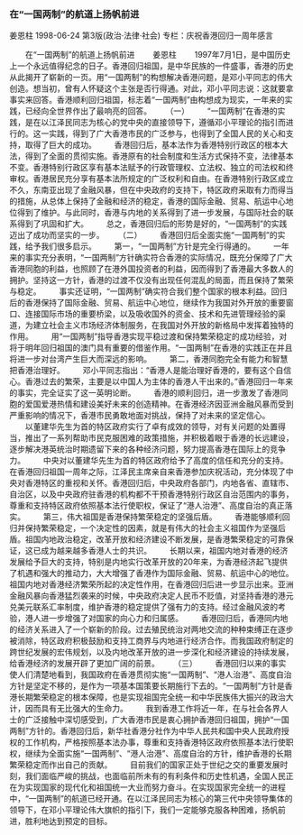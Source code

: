 ### 在“一国两制”的航道上扬帆前进
姜恩柱
1998-06-24
第3版(政治·法律·社会)
专栏：庆祝香港回归一周年感言

　　在“一国两制”的航道上扬帆前进
　　姜恩柱
　　1997年7月1日，是中国历史上一个永远值得纪念的日子。香港回归祖国，是中华民族的一件盛事，香港的历史从此揭开了崭新的一页。用“一国两制”的构想解决香港问题，是邓小平同志的伟大创造。想当初，曾有人怀疑这个主张是否行得通。对此，邓小平同志说：这就要拿事实来回答。香港顺利回归祖国，标志着“一国两制”由构想成为现实，一年来的实践，已经向全世界作出了最响亮的回答。
　　（一）
　　“一国两制”在香港的实践，是在以江泽民同志为核心的党中央的直接领导下，遵循邓小平理论的指引而进行的。这一实践，得到了广大香港市民的广泛参与，也得到了全国人民的关心和支持，取得了巨大的成功。
　　香港回归后，基本法作为香港特别行政区的根本大法，得到了全面的贯彻实施。香港原有的社会制度和生活方式保持不变，法律基本不变。香港特别行政区享有基本法赋予的行政管理权、立法权、独立的司法权和终审权。香港居民充分享有基本法所规定的广泛权利和自由。在香港特别行政区成立不久，东南亚出现了金融风暴，但在中央政府的支持下，特区政府采取有力而得当的措施，从总体上保持了金融和经济的稳定，香港的国际金融、贸易、航运中心地位得到了维护。与此同时，香港与内地的关系得到了进一步发展，与国际社会的联系得到了巩固和扩大。
　　总之，香港回归后的形势是好的，“一国两制”的实践迈出了成功而坚实的一步。
　　（二）
　　香港回归后全面实施“一国两制”的实践，给予我们很多启示。
　　第一，“一国两制”方针是完全行得通的。
　　一年来的事实充分表明，“一国两制”方针确实符合香港的实际情况，既充分保障了广大香港同胞的利益，也照顾了在港外国投资者的利益，因而得到了香港最大多数人的拥护。坚持这一方针，香港的过渡不仅没有出现任何混乱的局面，而且保持了繁荣与稳定。
　　事实还证明，“一国两制”确实符合我们整个国家的根本利益。回归后的香港保持了国际金融、贸易、航运中心地位，继续作为我国对外开放的重要窗口、连接国际市场的重要桥梁，以及吸收国外的资金、技术和先进管理经验的渠道，为建立社会主义市场经济体制服务，在我国对外开放的新格局中发挥着独特的作用。
　　用“一国两制”指导香港实现平稳过渡和保持繁荣稳定的成功经验，对将于明年回归祖国的澳门具有重要的借鉴作用。“一国两制”在香港的实践正在并且将进一步对台湾产生巨大而深远的影响。
　　第二，香港同胞完全有能力和智慧把香港治理好。
　　邓小平同志指出：“香港人是能治理好香港的，要有这个自信心。香港过去的繁荣，主要是以中国人为主体的香港人干出来的。”香港回归一年来的事实，完全证实了这一英明论断。
　　香港的顺利回归，进一步激发了香港同胞的爱国爱港热情和建设美好未来的创造精神。在香港经济因亚洲金融风暴而受到严重影响的情况下，香港市民勇敢地面对挑战，保持了对未来的坚定信心。
　　以董建华先生为首的特区政府实行了卓有成效的领导，对有关问题的处置得当，推出了一系列帮助市民克服困难的政策措施，并积极着眼于香港的长远建设，逐步解决港英统治时期遗留下来的各种经济问题，努力提高香港在国际上的竞争力。
　　中央对以董建华先生为首的特区政府给予了高度的信任和充分的支持。在香港回归祖国一周年之际，江泽民主席亲自来香港参加庆祝活动，充分体现了中央对香港特区的重视和关怀。香港回归后，中央政府各部门，内地各省、直辖市、自治区，以及中央政府驻香港的机构都不干预香港特别行政区自治范围内的事务，尊重和支持特区政府依照基本法行使职权，保证了“港人治港”、高度自治的真正落实。
　　第三，伟大祖国是香港保持繁荣稳定的坚强后盾。
　　香港能够顺利回归并保持繁荣稳定，一个决定性的因素，就是有伟大的社会主义祖国作为坚强后盾。祖国内地政治稳定，改革开放和经济建设不断发展，是香港繁荣稳定的可靠保证，这已成为越来越多香港人士的共识。
　　长期以来，祖国内地对香港的经济发展给予巨大的支持，特别是内地实行改革开放的20年来，为香港经济起飞提供了机遇和强大的推动力，大大增强了香港作为国际金融、贸易、航运中心的地位。祖国内地对香港经济繁荣所起的决定性作用，在香港回归后进一步显示出来。亚洲金融风暴向香港猛烈袭来的时候，中央政府决定人民币不贬值，对坚持香港的港元兑美元联系汇率制度，维护香港的稳定提供了强有力的支持。经过金融风波的考验，港人进一步增强了对国家的向心力和归属感。
　　香港回归后，香港同内地的经济关系进入了一个崭新的阶段。过去殖民统治对两地交流的种种束缚正在逐步被消除，特区政府积极鼓励和支持工商界与内地进行经济合作。而我国政府制定的跨世纪发展的宏伟规划，以及内地改革开放的进一步深化和经济建设的持续发展，给香港经济的发展开辟了更加广阔的前景。
　　（三）
　　香港回归以来的事实使人们清楚地看到，我国政府在香港贯彻实施“一国两制”、“港人治港”、高度自治方针是坚定不移的，是作为一项基本国策要长期施行下去的。“一国两制”方针是香港长期繁荣稳定的根本保障，也是实现祖国完全统一和中华民族伟大振兴的政治大计，因而具有无比强大的生命力。
　　我到香港工作将近一年，在与社会各界人士的广泛接触中深切感受到，广大香港市民是衷心拥护香港回归祖国，拥护“一国两制”方针的。香港回归后，新华社香港分社作为中华人民共和国中央人民政府授权的工作机构，严格按照基本法办事，尊重和支持香港特区政府依照基本法行使职权，继续为全面实施“一国两制”、“港人治港”、高度自治的方针，维护香港的长期繁荣稳定而作出自己的贡献。
　　目前我们的国家正处于世纪之交的重要发展时刻，我们面临严峻的挑战，也面临前所未有的有利条件和历史性机遇，全国人民正在为实现国家的现代化和祖国统一大业而努力奋斗。在实现国家完全统一的进程中，“一国两制”的航道已经开通。在以江泽民同志为核心的第三代中央领导集体的领导下，在邓小平理论伟大旗帜的指引下，我们一定能够克服各种困难，扬帆前进，胜利地达到预定的目标。
